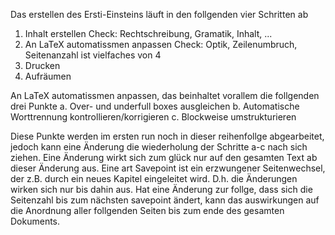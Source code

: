 Das erstellen des Ersti-Einsteins läuft in den follgenden vier Schritten ab
 1. Inhalt erstellen
 Check: Rechtschreibung, Gramatik, Inhalt, ...
 2. An LaTeX automatissmen anpassen
 Check: Optik, Zeilenumbruch, Seitenanzahl ist vielfaches von 4
 3. Drucken
 4. Aufräumen


An LaTeX automatissmen anpassen, das beinhaltet vorallem die follgenden drei Punkte
 a. Over- und underfull boxes ausgleichen
 b. Automatische Worttrennung kontrollieren/korrigieren
 c. Blockweise umstrukturieren

Diese Punkte werden im ersten run noch in dieser reihenfollge abgearbeitet, jedoch kann eine Änderung die wiederholung der Schritte a-c nach sich ziehen. Eine Änderung wirkt sich zum glück nur auf den gesamten Text ab dieser Änderung aus. Eine art Savepoint ist ein erzwungener Seitenwechsel, der z.B. durch ein neues Kapitel eingeleitet wird. D.h. die Änderungen wirken sich nur bis dahin aus. Hat eine Änderung zur follge, dass sich die Seitenzahl bis zum nächsten savepoint ändert, kann das auswirkungen auf die Anordnung aller follgenden Seiten bis zum ende des gesamten Dokuments.